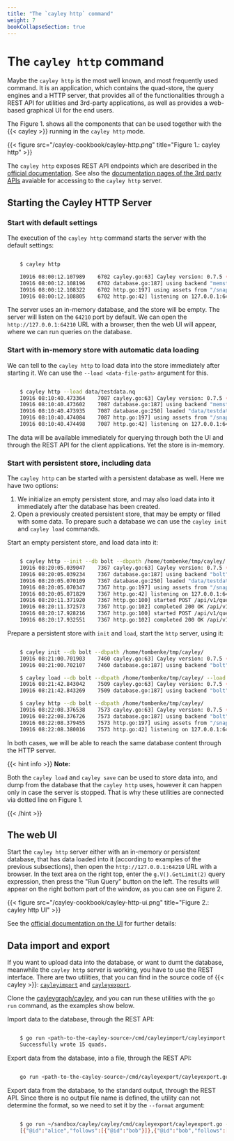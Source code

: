 ```yaml
---
title: "The `cayley http` command"
weight: 7
bookCollapseSection: true
---
```


# The `cayley http` command

Maybe the `cayley http` is the most well known, and most frequently used command.
It is an application, which contains the quad-store, the query engines and a HTTP server, that provides all of the functionalities through a REST API for utilities and 3rd-party applications, as well as provides a web-based graphical UI for the end users.

The Figure 1. shows all the components that can be used together with the {{< cayley >}} running in the  `cayley http` mode.

{{< figure src="/cayley-cookbook/cayley-http.png" title="Figure 1.: cayley http" >}}

The `cayley http` exposes REST API endpoints which are described in the [official documentation](https://cayley.gitbook.io/cayley/usage/http). See also the [documentation pages of the 3rd party APIs](https://cayley.gitbook.io/cayley/usage/3rd-party-apis) avaiable for accessing to the `cayley http` server.

## Starting the Cayley HTTP Server

### Start with default settings

The execution of the `cayley http` command starts the server with the default settings:

```bash

    $ cayley http

    I0916 08:00:12.107989    6702 cayley.go:63] Cayley version: 0.7.5 (cf576babb7db)
    I0916 08:00:12.108196    6702 database.go:187] using backend "memstore"
    I0916 08:00:12.108322    6702 http.go:197] using assets from "/snap/cayley/2"
    I0916 08:00:12.108805    6702 http.go:42] listening on 127.0.0.1:64210, web interface at http://127.0.0.1:64210

```

The server uses an in-memory database, and the store will be empty. The server will listen on the `64210` port by default. We can open the `http://127.0.0.1:64210` URL with a browser, then the web UI will appear, where we can run queries on the database.

### Start with in-memory store with automatic data loading

We can tell to the `cayley http` to load data into the store immediately after starting it. We can use the `--load <data-file-path>` argument for this.

```bash

    $ cayley http --load data/testdata.nq 
    I0916 08:10:40.473364    7087 cayley.go:63] Cayley version: 0.7.5 (cf576babb7db)
    I0916 08:10:40.473602    7087 database.go:187] using backend "memstore"
    I0916 08:10:40.473935    7087 database.go:250] loaded "data/testdata.nq" in 266.525µs
    I0916 08:10:40.474084    7087 http.go:197] using assets from "/snap/cayley/2"
    I0916 08:10:40.474498    7087 http.go:42] listening on 127.0.0.1:64210, web interface at http://127.0.0.1:64210

```

The data will be available immediately for querying through both the UI and through the REST API for the client applications. Yet the store is in-memory.

### Start with persistent store, including data

The `cayley http` can be started with a persistent database as well. Here we have two options:
1. We initialize an empty persistent store, and may also load data into it immediately after the database has been created.
2. Open a previously created persistent store, that may be empty or filled with some data. To prepare such a database we can use the `cayley init` and `cayley load` commands.

Start an empty persistent store, and load data into it:
```bash

    $ cayley http --init --db bolt --dbpath /home/tombenke/tmp/cayley/ --load data/testdata.nq 
    I0916 08:20:05.039047    7367 cayley.go:63] Cayley version: 0.7.5 (cf576babb7db)
    I0916 08:20:05.039234    7367 database.go:187] using backend "bolt" (/home/tombenke/tmp/cayley/)
    I0916 08:20:05.070109    7367 database.go:250] loaded "data/testdata.nq" in 9.150519ms
    I0916 08:20:05.070347    7367 http.go:197] using assets from "/snap/cayley/2"
    I0916 08:20:05.071829    7367 http.go:42] listening on 127.0.0.1:64210, web interface at http://127.0.0.1:64210
    I0916 08:20:11.371920    7367 http.go:100] started POST /api/v1/query/gizmo for 127.0.0.1:39426
    I0916 08:20:11.372573    7367 http.go:102] completed 200 OK /api/v1/query/gizmo in 666.087µs
    I0916 08:20:17.928216    7367 http.go:100] started POST /api/v1/query/gizmo for 127.0.0.1:39426
    I0916 08:20:17.932551    7367 http.go:102] completed 200 OK /api/v1/query/gizmo in 4.335239ms

```

Prepare a persistent store with `init` and `load`, start the `http` server, using it:
```bash

    $ cayley init --db bolt --dbpath /home/tombenke/tmp/cayley/
    I0916 08:21:00.701903    7460 cayley.go:63] Cayley version: 0.7.5 (cf576babb7db)
    I0916 08:21:00.702107    7460 database.go:187] using backend "bolt" (/home/tombenke/tmp/cayley/)

    $ cayley load --db bolt --dbpath /home/tombenke/tmp/cayley/ --load data/testdata.nq
    I0916 08:21:42.843042    7509 cayley.go:63] Cayley version: 0.7.5 (cf576babb7db)
    I0916 08:21:42.843269    7509 database.go:187] using backend "bolt" (/home/tombenke/tmp/cayley/)

    $ cayley http --db bolt --dbpath /home/tombenke/tmp/cayley/
    I0916 08:22:08.376538    7573 cayley.go:63] Cayley version: 0.7.5 (cf576babb7db)
    I0916 08:22:08.376726    7573 database.go:187] using backend "bolt" (/home/tombenke/tmp/cayley/)
    I0916 08:22:08.379455    7573 http.go:197] using assets from "/snap/cayley/2"
    I0916 08:22:08.380016    7573 http.go:42] listening on 127.0.0.1:64210, web interface at http://127.0.0.1:64210

```

In both cases, we will be able to reach the same database content through the HTTP server.

{{< hint info >}}
__Note:__

Both the `cayley load` and `cayley save` can be used to store data into, and dump from the database that the `cayley http` uses, however it can happen only in case the server is stopped. That is why these utilities are connected via dotted line on Figure 1.

{{< /hint >}}

## The web UI

Start the `cayley http` server either with an in-memory or persistent database, that has data loaded into it (according to examples of the previous subsections), then open the `http://127.0.0.1:64210` URL with a browser. In the text area on the right top, enter the `g.V().GetLimit(2)` query expression, then press the "Run Query" button on the left. The results will appear on the right bottom part of the window, as you can see on Figure 2.

{{< figure src="/cayley-cookbook/cayley-http-ui.png" title="Figure 2.: cayley http UI" >}}

See the [official documentation on the UI](https://cayley.gitbook.io/cayley/usage/ui-overview) for further details:


## Data import and export

If you want to upload data into the database, or want to dumt the database, meanwhile the `cayley http` server is working, you have to use the REST interface. There are two utilities, that you can find in the source code of {{< cayley >}}: [`cayleyimport`](https://github.com/cayleygraph/cayley/tree/master/cmd/cayleyimport) and [`cayleyexport`](https://github.com/cayleygraph/cayley/tree/master/cmd/cayleyexport).

Clone the [cayleygraph/cayley](https://github.com/cayleygraph/cayley), and you can run these utilities with the `go run` command, as the examples show below.

Import data to the database, through the REST API:

```bash

    $ go run <path-to-the-cayley-source>/cmd/cayleyimport/cayleyimport.go data/testdata.nq 
    Successfully wrote 15 quads.


```

Export data from the database, into a file, through the REST API:

```bash

    go run <path-to-the-cayley-source>/cmd/cayleyexport/cayleyexport.go -o out.nq

```

Export data from the database, to the standard output, through the REST API. Since there is no output file name is defined, the utility can not determine the format, so we need to set it by the `--format` argument:


```bash

    $ go run ~/sandbox/cayley/cayley/cmd/cayleyexport/cayleyexport.go --format jsonld
    [{"@id":"alice","follows":[{"@id":"bob"}]},{"@id":"bob","follows":[{"@id":"fred"}],"status":[{"@value":"cool_person"}]},{"@id":"charlie","follows":[{"@id":"bob"},{"@id":"dani"}]},{"@id":"dani","follows":[{"@id":"bob"},{"@id":"greg"}],"status":[{"@value":"cool_person"}]},{"@id":"emily","follows":[{"@id":"fred"}]},{"@id":"fred","follows":[{"@id":"greg"}]},{"@id":"greg","status":[{"@value":"cool_person"}]},{"@id":"predicates","are":[{"@id":"follows"},{"@id":"status"}]},{"@graph":[{"@id":"emily","status":[{"@value":"smart_person"}]},{"@id":"greg","status":[{"@value":"smart_person"}]}],"@id":"smart_graph"}]

```


